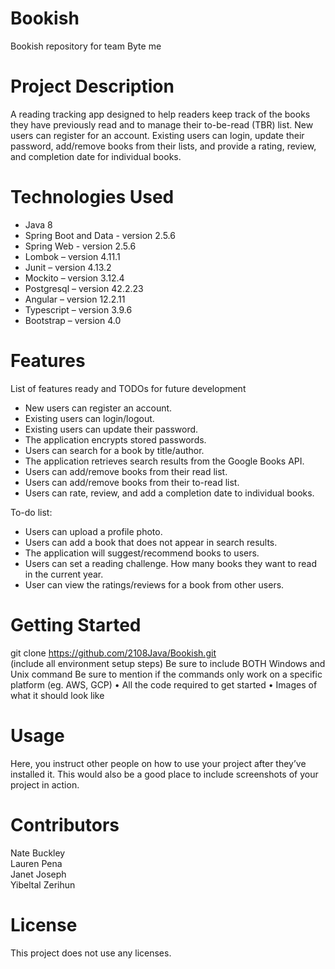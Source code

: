 # Bookish
Bookish repository for team Byte me

# Project Description
A reading tracking app designed to help readers keep track of the books they have previously read and to manage their to-be-read (TBR) list. New users can register for an account. Existing users can login, update their password, add/remove books from their lists, and provide a rating, review, and completion date for individual books.

# Technologies Used
* Java 8
* Spring Boot and Data - version 2.5.6
* Spring Web - version 2.5.6
* Lombok – version 4.11.1
* Junit – version 4.13.2
* Mockito – version 3.12.4
* Postgresql – version 42.2.23
* Angular – version 12.2.11
* Typescript – version 3.9.6
* Bootstrap – version 4.0

# Features
List of features ready and TODOs for future development

* New users can register an account.
* Existing users can login/logout.
* Existing users can update their password.
* The application encrypts stored passwords.
* Users can search for a book by title/author.
* The application retrieves search results from the Google Books API.
* Users can add/remove books from their read list.
* Users can add/remove books from their to-read list.
* Users can rate, review, and add a completion date to individual books.

To-do list:

* Users can upload a profile photo.
* Users can add a book that does not appear in search results.
* The application will suggest/recommend books to users.
* Users can set a reading challenge. How many books they want to read in the current year.
* User can view the ratings/reviews for a book from other users.

# Getting Started
git clone https://github.com/2108Java/Bookish.git  
 (include all environment setup steps)
Be sure to include BOTH Windows and Unix command
Be sure to mention if the commands only work on a specific platform (eg. AWS, GCP)
•	All the code required to get started
•	Images of what it should look like

# Usage
Here, you instruct other people on how to use your project after they’ve installed it. This would also be a good place to include screenshots of your project in action.

# Contributors
Nate Buckley  
Lauren Pena  
Janet Joseph  
Yibeltal Zerihun

# License
This project does not use any licenses.
